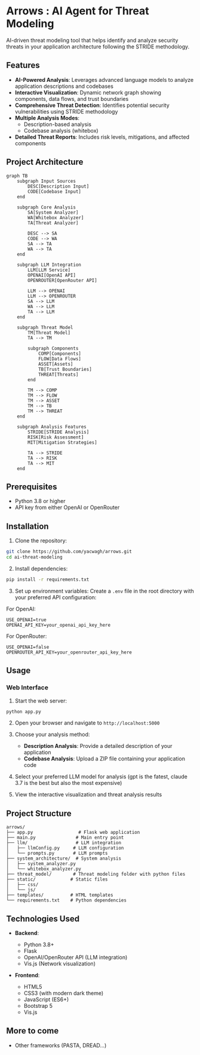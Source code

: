 # Arrows : AI Agent for Threat Modeling

AI-driven threat modeling tool that helps identify and analyze security threats in your application architecture following the STRIDE methodology.

## Features

- **AI-Powered Analysis**: Leverages advanced language models to analyze application descriptions and codebases
- **Interactive Visualization**: Dynamic network graph showing components, data flows, and trust boundaries
- **Comprehensive Threat Detection**: Identifies potential security vulnerabilities using STRIDE methodology
- **Multiple Analysis Modes**:
  - Description-based analysis
  - Codebase analysis (whitebox)
- **Detailed Threat Reports**: Includes risk levels, mitigations, and affected components

## Project Architecture

```mermaid
graph TB
    subgraph Input Sources
        DESC[Description Input]
        CODE[Codebase Input]
    end

    subgraph Core Analysis
        SA[System Analyzer]
        WA[Whitebox Analyzer]
        TA[Threat Analyzer]
        
        DESC --> SA
        CODE --> WA
        SA --> TA
        WA --> TA
    end

    subgraph LLM Integration
        LLM[LLM Service]
        OPENAI[OpenAI API]
        OPENROUTER[OpenRouter API]
        
        LLM --> OPENAI
        LLM --> OPENROUTER
        SA --> LLM
        WA --> LLM
        TA --> LLM
    end

    subgraph Threat Model
        TM[Threat Model]
        TA --> TM
        
        subgraph Components
            COMP[Components]
            FLOW[Data Flows]
            ASSET[Assets]
            TB[Trust Boundaries]
            THREAT[Threats]
        end
        
        TM --> COMP
        TM --> FLOW
        TM --> ASSET
        TM --> TB
        TM --> THREAT
    end

    subgraph Analysis Features
        STRIDE[STRIDE Analysis]
        RISK[Risk Assessment]
        MIT[Mitigation Strategies]
        
        TA --> STRIDE
        TA --> RISK
        TA --> MIT
    end
```

## Prerequisites

- Python 3.8 or higher
- API key from either OpenAI or OpenRouter

## Installation

1. Clone the repository:
```bash
git clone https://github.com/yacwagh/arrows.git
cd ai-threat-modeling
```

2. Install dependencies:
```bash
pip install -r requirements.txt
```

3. Set up environment variables:
Create a `.env` file in the root directory with your preferred API configuration:

For OpenAI:
```
USE_OPENAI=true
OPENAI_API_KEY=your_openai_api_key_here
```

For OpenRouter:
```
USE_OPENAI=false
OPENROUTER_API_KEY=your_openrouter_api_key_here
```

## Usage

### Web Interface

1. Start the web server:
```bash
python app.py
```

2. Open your browser and navigate to `http://localhost:5000`

3. Choose your analysis method:
   - **Description Analysis**: Provide a detailed description of your application
   - **Codebase Analysis**: Upload a ZIP file containing your application code

4. Select your preferred LLM model for analysis (gpt is the fatest, claude 3.7 is the best but also the most expensive)

5. View the interactive visualization and threat analysis results

## Project Structure

```
arrows/
├── app.py                 # Flask web application
├── main.py               # Main entry point
├── llm/                  # LLM integration
│   ├── llmConfig.py     # LLM configuration
│   └── prompts.py       # LLM prompts
├── system_architecture/  # System analysis
│   ├── system_analyzer.py
│   └── whitebox_analyzer.py
├── threat_model/        # Threat modeling folder with python files
├── static/             # Static files
│   ├── css/
│   └── js/
├── templates/          # HTML templates
└── requirements.txt    # Python dependencies
```

## Technologies Used

- **Backend**:
  - Python 3.8+
  - Flask
  - OpenAI/OpenRouter API (LLM integration)
  - Vis.js (Network visualization)

- **Frontend**:
  - HTML5
  - CSS3 (with modern dark theme)
  - JavaScript (ES6+)
  - Bootstrap 5
  - Vis.js

## More to come

- Other frameworks (PASTA, DREAD...)
